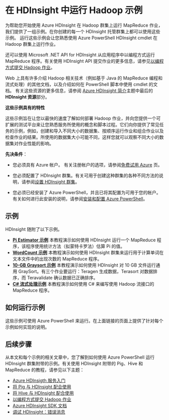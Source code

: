 ﻿<properties urlDisplayName="Run Hadoop Samples in HDInsight" pageTitle="在 HDInsight 中运行 Hadoop 示例 | Azure" metaKeywords="hdinsight, hdinsight 示例, hadoop, mapreduce" description="Get started using the Azure HDInsight service with the samples provided. Use PowerShell scripts that run MapReduce programs on data clusters." metaCanonical="" services="hdinsight" documentationCenter="" title="Run the Hadoop samples in HDInsight" authors="bradsev" solutions="" manager="paulettm" editor="cgronlun" />

<tags ms.service="hdinsight" ms.workload="big-data" ms.tgt_pltfrm="na" ms.devlang="na" ms.topic="article" ms.date="01/01/1900" ms.author="bradsev" />




# 在 HDInsight 中运行 Hadoop 示例

为帮助您开始使用 Azure HDInsight 在 Hadoop 群集上运行 MapReduce 作业，我们提供了一组示例。在你创建的每一个 HDInsight 托管群集上都可以使用这些示例。 运行这些示例会让您熟悉使用 Azure PowerShell HDInsight cmdlet 在 Hadoop 群集上运行作业。

还可以使用 Microsoft .NET API for HDInsight 从应用程序中以编程方式运行 MapReduce 程序。有关使用 HDInsight API 提交作业的更多信息，请参见[以编程方式提交 Hadoop 作业][hdinsight-submit-jobs]。

Web 上具有许多介绍 Hadoop 相关技术（例如基于 Java 的 MapReduce 编程和流式处理）的其他文档，以及介绍如何在 PowerShell 脚本中使用 cmdlet 的文档。 有关这些资源的更多信息，请参阅 [Azure HDInsight 简介][hdinsight-introduction]主题中最后的 **HDInsight 资源**部分。

**这些示例具有的特性**

<p>这些示例旨在让您以最快的速度了解如何部署 Hadoop 作业，并向您提供一个可扩展的测试平台来让您熟悉服务所使用的概念和脚本过程。它们向你提供了常见任务的示例，例如，创建和导入不同大小的数据集、按顺序运行作业和组合作业以及检查作业的结果。所使用的数据集大小可能不同，这样您就可以观察不同大小的数据集对作业性能的影响。</p>


**先决条件**：	

- 您必须具有 Azure 帐户。 有关注册帐户的选项，请参阅[免费试用 Azure](http://www.windowsazure.cn/zh-cn/pricing/free-trial/) 页。

- 您必须配置了 HDInsight 群集。有关可用于创建这种群集的各种不同方法的说明，请参阅[设置 HDInsight 群集](/zh-cn/documentation/articles/hdinsight-provision-clusters/)。

- 您必须已经安装了 Azure PowerShell，并且已将其配置为可用于您的帐户。 有关如何进行此安装的说明，请参阅[安装和配置 Azure PowerShell][powershell-install-configure]。

## 示例 ##

HDInsight 随附了以下示例。

- [**Pi Estimator 示例**][hdinsight-sample-pi-estimator] 本教程演示如何使用 HDInsight 运行一个 MapReduce 程序，该程序使用统计方法（拟蒙特卡罗法）估算 Pi 的值。
- [**WordCount 示例**][hdinsight-sample-wordcount] 本教程演示如何使用 HDInsight 群集来运行用于计算单词在文本文件中的出现次数的 MapReduce 程序。
- [**10-GB Graysort 示例**][hdinsight-sample-10gb-graysort] 本教程演示如何使用 HDInsight 对 10 GB 文件运行通用 GraySort。有三个作业要运行：Teragen 生成数据，Terasort 对数据排序，而 Teravalidate 确认数据已正确排序。
- [**C# 流式处理示例**][hdinsight-sample-csharp-streaming] 本教程演示如何使用 C# 来编写使用 Hadoop 流接口的 MapReduce 程序。 


## 如何运行示例 ##

这些示例可使用 Azure PowerShell 来运行。在上面链接的页面上提供了针对每个示例如何实现的说明。

## 后续步骤 ##

从本文和每个示例的相关文章中，您了解到如何使用 Azure PowerShell 运行 HDInsight 群集附带的示例。有关使用 HDInsight 附带的 Pig、Hive 和 MapReduce 的教程，请参见以下主题：

* [Azure HDInsigth 服务入门][hdinsight-get-started]
* [将 Pig 与 HDInsight 配合使用][hdinsight-use-pig]
* [将 Hive 与 HDInsight 配合使用][hdinsight-use-hive]
* [以编程方式提交 Hadoop 作业][hdinsight-submit-jobs]
* [Azure HDInsight SDK 文档][hdinsight-sdk-documentation]
* [调试 HDInsight：错误消息][hdinsight-errors]


[hdinsight-errors]: /zh-cn/documentation/articles/hdinsight-debug-jobs/

[hdinsight-sdk-documentation]: http://msdn.microsoft.com/zh-cn/library/dn469975.aspx

[hdinsight-submit-jobs]: /zh-cn/documentation/articles/hdinsight-submit-hadoop-jobs-programmatically/
[hdinsight-introduction]: /zh-cn/documentation/articles/hdinsight-hadoop-introduction/



[Powershell-install-configure]: /zh-cn/documentation/articles/install-configure-powershell/

[hdinsight-get-started]: /zh-cn/documentation/articles/hdinsight-get-started/

[hdinsight-samples]: /zh-cn/documentation/articles/hdinsight-run-samples/
[hdinsight-sample-10gb-graysort]: /zh-cn/documentation/articles/hdinsight-sample-10gb-graysort/
[hdinsight-sample-csharp-streaming]: /zh-cn/documentation/articles/hdinsight-sample-csharp-streaming/
[hdinsight-sample-pi-estimator]: /zh-cn/documentation/articles/hdinsight-sample-pi-estimator/
[hdinsight-sample-wordcount]: /zh-cn/documentation/articles/hdinsight-sample-wordcount/

[hdinsight-use-hive]: /zh-cn/documentation/articles/hdinsight-use-hive/
[hdinsight-use-pig]: /zh-cn/documentation/articles/hdinsight-use-pig/

[submit-jobs-programmatically]: /zh-cn/documentation/articles/hdinsight-submit-hadoop-jobs-programmatically/
[hdinsight-resources]: /zh-cn/documentation/articles/hdinsight-introduction/


